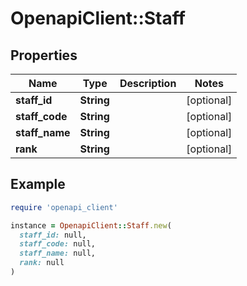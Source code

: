 # OpenapiClient::Staff

## Properties

| Name | Type | Description | Notes |
| ---- | ---- | ----------- | ----- |
| **staff_id** | **String** |  | [optional] |
| **staff_code** | **String** |  | [optional] |
| **staff_name** | **String** |  | [optional] |
| **rank** | **String** |  | [optional] |

## Example

```ruby
require 'openapi_client'

instance = OpenapiClient::Staff.new(
  staff_id: null,
  staff_code: null,
  staff_name: null,
  rank: null
)
```

